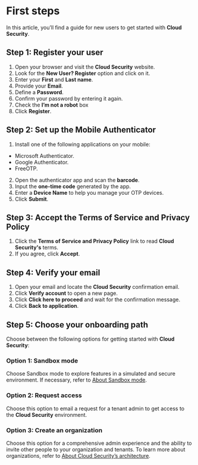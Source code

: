 # First steps

In this article, you’ll find a guide for new users to get started with **Cloud Security**.

## Step 1: Register your user

1. Open your browser and visit the **Cloud Security** website.
2. Look for the **New User? Register** option and click on it.
3. Enter your **First** and **Last name**.
4. Provide your **Email**.
5. Define a **Password**.
6. Confirm your password by entering it again.
7. Check the **I’m not a robot** box
8. Click **Register**.

## Step 2: Set up the Mobile Authenticator
1. Install one of the following applications on your mobile:
* Microsoft Authenticator.
* Google Authenticator.
* FreeOTP.
2.  Open the authenticator app and scan the **barcode**.
3.  Input the **one-time code** generated by the app.
4.  Enter a **Device Name** to help you manage your OTP devices.
5.  Click **Submit**.

## Step 3: Accept the Terms of Service and Privacy Policy

1. Click the **Terms of Service and Privacy Policy** link to read **Cloud Security's** terms.
2. If you agree, click **Accept**.

## Step 4: Verify your email

1. Open your email and locate the **Cloud Security** confirmation email.
2. Click **Verify account** to open a new page.
3. Click **Click here to proceed** and wait for the confirmation message.
4. Click **Back to application**.

## Step 5: Choose your onboarding path

Choose between the following options for getting started with **Cloud Security**:

### Option 1: Sandbox mode 

Choose Sandbox mode to explore features in a simulated and secure environment. If necessary, refer to [About Sandbox mode](/v3-32/docs/cloud-security-about-sandbox-mode).

### Option 2: Request access

Choose this option to email a request for a tenant admin to get access to the **Cloud Security** environment.

### Option 3: Create an organization

Choose this option for a comprehensive admin experience and the ability to invite other people to your organization and tenants. To learn more about organizations, refer to [About Cloud Security’s architecture](/v3-32/docs/cloud-security-about-cloud-securitys-architecture).





